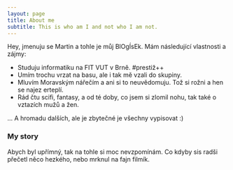 ```yaml
---
layout: page
title: About me
subtitle: This is who am I and not who I am not.
---
```


Hey, jmenuju se Martin a tohle je můj BlOgÍsEk. Mám následující vlastnosti a zájmy:

- Studuju informatiku na FIT VUT v Brně. #prestiž++
- Umím trochu vrzat na basu, ale i tak mě vzali do skupiny.
- Mluvím Moravským nářečím a ani si to neuvědomuju. Tož si rožni a hen se najez erteplí.
- Rád čtu scifi, fantasy, a od té doby, co jsem si zlomil nohu, tak také o vztazích mužů a žen.

... A hromadu dalších, ale je zbytečné je všechny vypisovat :) 

### My story

Abych byl upřímný, tak na tohle si moc nevzpomínám. Co kdyby sis radši přečetl něco hezkého, nebo mrknul na fajn filmík.
